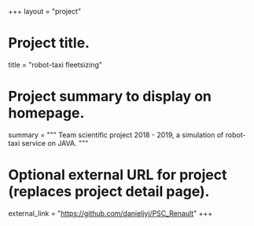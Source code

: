 +++
layout = "project"

# Project title.
title = "robot-taxi fleetsizing"

# Project summary to display on homepage.
summary = """
	Team scientific project 2018 - 2019, a simulation of robot-taxi service on JAVA. 
 """


# Optional external URL for project (replaces project detail page).
external_link = "https://github.com/danieljyj/PSC_Renault"
+++

